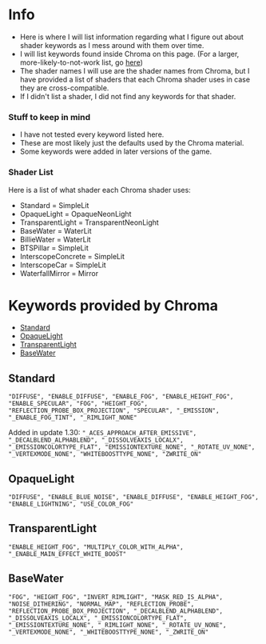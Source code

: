 # Info
- Here is where I will list information regarding what I figure out about shader keywords as I mess around with them over time.
- I will list keywords found inside Chroma on this page. (For a larger, more-likely-to-not-work list, go [here](Unverified%20Keywords/README.md))
- The shader names I will use are the shader names from Chroma, but I have provided a list of shaders that each Chroma shader uses in case they are cross-compatible.
- If I didn't list a shader, I did not find any keywords for that shader.

### Stuff to keep in mind
- I have not tested every keyword listed here.
- These are most likely just the defaults used by the Chroma material.
- Some keywords were added in later versions of the game.

### Shader List
Here is a list of what shader each Chroma shader uses:
- Standard = SimpleLit
- OpaqueLight = OpaqueNeonLight
- TransparentLight = TransparentNeonLight
- BaseWater = WaterLit
- BillieWater = WaterLit
- BTSPillar = SimpleLit
- InterscopeConcrete = SimpleLit
- InterscopeCar = SimpleLit
- WaterfallMirror = Mirror

# Keywords provided by Chroma 
- [Standard](README.md#SimpleLit)
- [OpaqueLight](README.md#OpaqueNeonLight)
- [TransparentLight](README.md#TransparentNeonLight)
- [BaseWater](README.md#WaterLit)


## Standard
`"DIFFUSE", "ENABLE_DIFFUSE", "ENABLE_FOG", "ENABLE_HEIGHT_FOG", "ENABLE_SPECULAR", "FOG", "HEIGHT_FOG", "REFLECTION_PROBE_BOX_PROJECTION", "SPECULAR", "_EMISSION", "_ENABLE_FOG_TINT", "_RIMLIGHT_NONE"`

Added in update 1.30:
`"_ACES_APPROACH_AFTER_EMISSIVE", "_DECALBLEND_ALPHABLEND", "_DISSOLVEAXIS_LOCALX", "_EMISSIONCOLORTYPE_FLAT", "EMISSIONTEXTURE_NONE", "_ROTATE_UV_NONE", "_VERTEXMODE_NONE", "WHITEBOOSTTYPE_NONE", "ZWRITE_ON"`

## OpaqueLight
`"DIFFUSE", "ENABLE_BLUE_NOISE", "ENABLE_DIFFUSE", "ENABLE_HEIGHT_FOG", "ENABLE_LIGHTNING", "USE_COLOR_FOG"`

## TransparentLight
`"ENABLE_HEIGHT_FOG", "MULTIPLY_COLOR_WITH_ALPHA", "_ENABLE_MAIN_EFFECT_WHITE_BOOST"`


## BaseWater
`"FOG", "HEIGHT_FOG", "INVERT_RIMLIGHT", "MASK_RED_IS_ALPHA", "NOISE_DITHERING", "NORMAL_MAP", "REFLECTION_PROBE", "REFLECTION_PROBE_BOX_PROJECTION", "_DECALBLEND_ALPHABLEND", "_DISSOLVEAXIS_LOCALX", "_EMISSIONCOLORTYPE_FLAT", "_EMISSIONTEXTURE_NONE", "_RIMLIGHT_NONE", "_ROTATE_UV_NONE", "_VERTEXMODE_NONE", "_WHITEBOOSTTYPE_NONE", "_ZWRITE_ON"`
